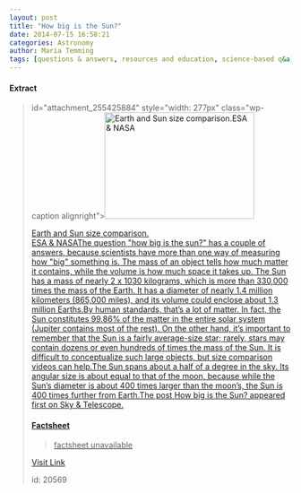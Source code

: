 ```yaml
---
layout: post
title: "How big is the Sun?"
date: 2014-07-15 16:58:21
categories: Astronomy
author: Maria Temming
tags: [questions & answers, resources and education, science-based q&a]
---
```



#### Extract
><div
id="attachment_255425884" style="width: 277px" class="wp-caption alignright"><a
href="http://d366w3m5tf0813.cloudfront.net/wp-content/uploads/Sun-Earth_br.jpg"><img
class="size-medium wp-image-255425884" src="http://d366w3m5tf0813.cloudfront.net/wp-content/uploads/Sun-Earth_br-267x190.jpg" alt="Earth and Sun size comparison.ESA &amp; NASA" width="267" height="190" /><p
class="wp-caption-text">Earth and Sun size comparison.<br
/>ESA &amp; NASAThe question "how big is the sun?" has a couple of answers, because scientists have more than one way of measuring how "big" something is. The mass of an object tells how much matter it contains, while the volume is how much space it takes up. The Sun has a mass of nearly 2 x 1030 kilograms, which is more than 330,000 times the mass of the Earth. It has a diameter of nearly 1.4 million kilometers (865,000 miles), and its volume could enclose about 1.3 million Earths.By human standards, that’s a lot of matter. In fact, the Sun constitutes 99.86% of the matter in the entire solar system (Jupiter contains most of the rest). On the other hand, it’s important to remember that the Sun is a fairly average-size star; rarely, stars may contain dozens or even hundreds of times the mass of the Sun. It is difficult to conceptualize such large objects, but size comparison <a
href="http://apod.nasa.gov/apod/ap130606.html" target="_blank">videos can help.The Sun spans about a half of a degree in the sky. Its angular size is about equal to that of the moon, because while the Sun’s diameter is about 400 times larger than the moon’s, the Sun is 400 times further from Earth.The post <a
rel="nofollow" href="http://www.skyandtelescope.com/astronomy-resources/how-big-is-the-sun/">How big is the Sun? appeared first on <a
rel="nofollow" href="http://www.skyandtelescope.com">Sky &amp; Telescope. 

#### Factsheet
>factsheet unavailable

[Visit Link](http://www.skyandtelescope.com/astronomy-resources/big-sun/)

id:   20569
